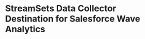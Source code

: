 StreamSets Data Collector Destination for Salesforce Wave Analytics
===================================================================